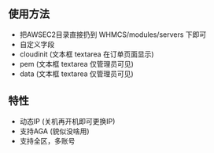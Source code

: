 ## 使用方法
 - 把AWSEC2目录直接扔到 WHMCS/modules/servers 下即可
 - 自定义字段 
 - cloudinit (文本框 textarea 在订单页面显示) 
 - pem (文本框 textarea 仅管理员可见) 
 - data (文本框 textarea 仅管理员可见)
## 特性
- 动态IP (关机再开机即可更换IP)
- 支持AGA (貌似没啥用)
- 支持全区，多账号
